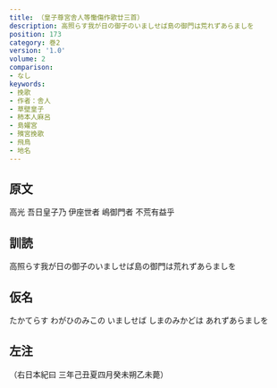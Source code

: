 ```yaml
---
title: （皇子尊宮舎人等慟傷作歌廿三首）
description: 高照らす我が日の御子のいましせば島の御門は荒れずあらましを
position: 173
category: 巻2
version: '1.0'
volume: 2
comparison:
- なし
keywords:
- 挽歌
- 作者：舎人
- 草壁皇子
- 柿本人麻呂
- 島嬥宮
- 殯宮挽歌
- 飛鳥
- 地名
---
```


## 原文

高光 吾日皇子乃 伊座世者 嶋御門者 不荒有益乎

## 訓読

高照らす我が日の御子のいましせば島の御門は荒れずあらましを

## 仮名

たかてらす わがひのみこの いましせば しまのみかどは あれずあらましを

## 左注

（右日本紀曰 三年己丑夏四月癸未朔乙未薨）
